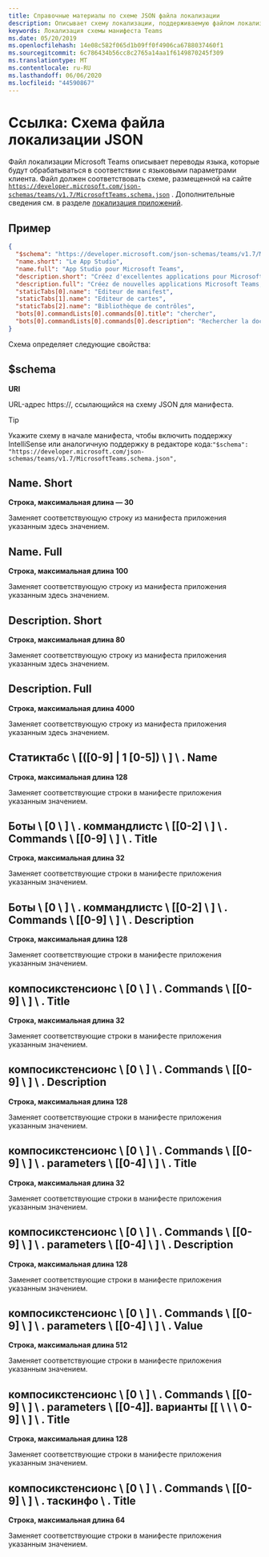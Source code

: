 ```yaml
---
title: Справочные материалы по схеме JSON файла локализации
description: Описывает схему локализации, поддерживаемую файлом локализации для Microsoft Teams.
keywords: Локализация схемы манифеста Teams
ms.date: 05/20/2019
ms.openlocfilehash: 14e08c582f065d1b09ff0f4906ca6788037460f1
ms.sourcegitcommit: 6c786434b56cc8c2765a14aa1f6149870245f309
ms.translationtype: MT
ms.contentlocale: ru-RU
ms.lasthandoff: 06/06/2020
ms.locfileid: "44590867"
---
```

# <a name="reference-localization-file-json-schema"></a>Ссылка: Схема файла локализации JSON

Файл локализации Microsoft Teams описывает переводы языка, которые будут обрабатываться в соответствии с языковыми параметрами клиента. Файл должен соответствовать схеме, размещенной на сайте [`https://developer.microsoft.com/json-schemas/teams/v1.7/MicrosoftTeams.schema.json`]( https://developer.microsoft.com/json-schemas/teams/v1.7/MicrosoftTeams.schema.json) . Дополнительные сведения см. в разделе [локализация приложений](~/concepts/build-and-test/apps-localization.md).

## <a name="sample"></a>Пример

```json
{
  "$schema": "https://developer.microsoft.com/json-schemas/teams/v1.7/MicrosoftTeams.schema.json",
  "name.short": "Le App Studio",
  "name.full": "App Studio pour Microsoft Teams",
  "description.short": "Créez d'excellentes applications pour Microsoft Teams avec App Studio.",
  "description.full": "Créez de nouvelles applications Microsoft Teams, concevez et prévisualisez des cartes bot, et explorez la documentation avec App Studio.",
  "staticTabs[0].name": "Editeur de manifest",
  "staticTabs[1].name": "Editeur de cartes",
  "staticTabs[2].name": "Bibliothèque de contrôles",
  "bots[0].commandLists[0].commands[0].title": "chercher",
  "bots[0].commandLists[0].commands[0].description": "Rechercher la documentation Teams pertinente"
}
```

Схема определяет следующие свойства:

## <a name="schema"></a>$schema

**URI**

URL-адрес https://, ссылающийся на схему JSON для манифеста.

> [!TIP]
> Укажите схему в начале манифеста, чтобы включить поддержку IntelliSense или аналогичную поддержку в редакторе кода:`"$schema": "https://developer.microsoft.com/json-schemas/teams/v1.7/MicrosoftTeams.schema.json",`

## <a name="nameshort"></a>Name. Short

**Строка, максимальная длина — 30**

Заменяет соответствующую строку из манифеста приложения указанным здесь значением.

## <a name="namefull"></a>Name. Full

**Строка, максимальная длина 100**

Заменяет соответствующую строку из манифеста приложения указанным здесь значением.

## <a name="descriptionshort"></a>Description. Short

**Строка, максимальная длина 80**

Заменяет соответствующую строку из манифеста приложения указанным здесь значением.

## <a name="descriptionfull"></a>Description. Full

**Строка, максимальная длина 4000**

Заменяет соответствующую строку из манифеста приложения указанным здесь значением.

## <a name="statictabs0-910-5name"></a>Статиктабс \\ [([0-9] | 1 [0-5]) \\ ] \\ . Name

**Строка, максимальная длина 128**

Заменяет соответствующие строки в манифесте приложения указанным значением.

## <a name="bots0commandlists0-2commands0-9title"></a>Боты \\ [0 \\ ] \\ . коммандлистс \\ [[0-2] \\ ] \\ . Commands \\ [[0-9] \\ ] \\ . Title

**Строка, максимальная длина 32**

Заменяет соответствующие строки в манифесте приложения указанным значением.

## <a name="bots0commandlists0-2commands0-9description"></a>Боты \\ [0 \\ ] \\ . коммандлистс \\ [[0-2] \\ ] \\ . Commands \\ [[0-9] \\ ] \\ . Description

**Строка, максимальная длина 128**

Заменяет соответствующие строки в манифесте приложения указанным значением.

## <a name="composeextensions0commands0-9title"></a>компосикстенсионс \\ [0 \\ ] \\ . Commands \\ [[0-9] \\ ] \\ . Title

**Строка, максимальная длина 32**

Заменяет соответствующие строки в манифесте приложения указанным значением.

## <a name="composeextensions0commands0-9description"></a>компосикстенсионс \\ [0 \\ ] \\ . Commands \\ [[0-9] \\ ] \\ . Description

**Строка, максимальная длина 128**

Заменяет соответствующие строки в манифесте приложения указанным значением.

## <a name="composeextensions0commands0-9parameters0-4title"></a>компосикстенсионс \\ [0 \\ ] \\ . Commands \\ [[0-9] \\ ] \\ . parameters \\ [[0-4] \\ ] \\ . Title

**Строка, максимальная длина 32**

Заменяет соответствующие строки в манифесте приложения указанным значением.

## <a name="composeextensions0commands0-9parameters0-4description"></a>компосикстенсионс \\ [0 \\ ] \\ . Commands \\ [[0-9] \\ ] \\ . parameters \\ [[0-4] \\ ] \\ . Description

**Строка, максимальная длина 128**

Заменяет соответствующие строки в манифесте приложения указанным значением.

## <a name="composeextensions0commands0-9parameters0-4value"></a>компосикстенсионс \\ [0 \\ ] \\ . Commands \\ [[0-9] \\ ] \\ . parameters \\ [[0-4] \\ ] \\ . Value

**Строка, максимальная длина 512**

Заменяет соответствующие строки в манифесте приложения указанным значением.

## <a name="composeextensions0commands0-9parameters0-4choices0-9title"></a>компосикстенсионс \\ [0 \\ ] \\ . Commands \\ [[0-9] \\ ] \\ . parameters \\ [[0-4]]. варианты [[ \\ \\ \\ 0-9] \\ ] \\ . Title

**Строка, максимальная длина 128**

Заменяет соответствующие строки в манифесте приложения указанным значением.

## <a name="composeextensions0commands0-9taskinfotitle"></a>компосикстенсионс \\ [0 \\ ] \\ . Commands \\ [[0-9] \\ ] \\ . таскинфо \\ . Title

**Строка, максимальная длина 64**

Заменяет соответствующие строки в манифесте приложения указанным значением.